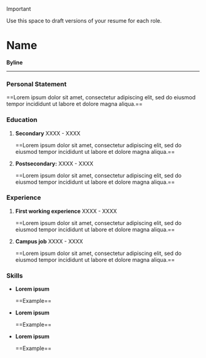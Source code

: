 > [!important]  
> Use this space to draft versions of your resume for each role.  

# Name

**Byline**

---

### Personal Statement

==Lorem ipsum dolor sit amet, consectetur adipiscing elit, sed do eiusmod tempor incididunt ut labore et dolore magna aliqua.==

### Education

1. **Secondary** XXXX - XXXX
    
    ==Lorem ipsum dolor sit amet, consectetur adipiscing elit, sed do eiusmod tempor incididunt ut labore et dolore magna aliqua.==
    
2. **Postsecondary:** XXXX - XXXX
    
    ==Lorem ipsum dolor sit amet, consectetur adipiscing elit, sed do eiusmod tempor incididunt ut labore et dolore magna aliqua.==
    

### Experience

1. **First working experience** XXXX - XXXX
    
    ==Lorem ipsum dolor sit amet, consectetur adipiscing elit, sed do eiusmod tempor incididunt ut labore et dolore magna aliqua.==
    
2. **Campus job** XXXX - XXXX
    
    ==Lorem ipsum dolor sit amet, consectetur adipiscing elit, sed do eiusmod tempor incididunt ut labore et dolore magna aliqua.==
    

### Skills

- **Lorem ipsum**
    
    ==Example==
    
- **Lorem ipsum**
    
    ==Example==
    
- **Lorem ipsum**
    
    ==Example==